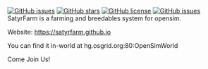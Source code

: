 [![GitHub issues](https://img.shields.io/github/issues/SatyrFarm/SatyrFarm.svg)](https://github.com/SatyrFarm/SatyrFarm/issues)
[![GitHub stars](https://img.shields.io/github/stars/SatyrFarm/SatyrFarm.svg)](https://github.com/SatyrFarm/SatyrFarm/stargazers)
[![GitHub license](https://img.shields.io/github/license/SatyrFarm/SatyrFarm.svg)](https://github.com/SatyrFarm/SatyrFarm/LICENSE)
[![GitHub issues](https://img.shields.io/github/issues/SatyrFarm/SatyrFarm.svg)](https://github.com/SatyrFarm/SatyrFarm/issues)
SatyrFarm is a farming and breedables system for opensim.

Website: https://satyrfarm.github.io

You can find it in-world at hg.osgrid.org:80:OpenSimWorld



Come Join Us!
